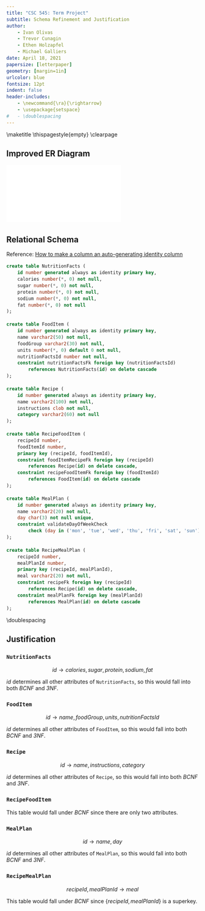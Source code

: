 ```yaml
---
title: "CSC 545: Term Project"
subtitle: Schema Refinement and Justification
author:
    - Ivan Olivas
    - Trevor Cunagin
    - Ethen Holzapfel
    - Michael Galliers
date: April 18, 2021
papersize: [letterpaper]
geometry: [margin=1in]
urlcolor: blue
fontsize: 12pt
indent: false
header-includes:
    - \newcommand{\ra}{\rightarrow}
    - \usepackage{setspace}
#   - \doublespacing
---
```


\maketitle
\thispagestyle{empty}
\clearpage

## Improved ER Diagram

![Updated Database ER Diagram](ER_Diagram.pdf)

## Relational Schema

Reference: [How to make a column an auto-generating identity column](https://oracle-base.com/articles/12c/identity-columns-in-oracle-12cr1)

```sql
create table NutritionFacts (
    id number generated always as identity primary key,
    calories number(*, 0) not null,
    sugar number(*, 0) not null,
    protein number(*, 0) not null,
    sodium number(*, 0) not null,
    fat number(*, 0) not null
);

create table FoodItem (
    id number generated always as identity primary key,
    name varchar2(50) not null,
    foodGroup varchar2(30) not null,
    units number(*, 0) default 0 not null,
    nutritionFactsId number not null,
    constraint nutritionFactsFk foreign key (nutritionFactsId)
        references NutritionFacts(id) on delete cascade
);

create table Recipe (
    id number generated always as identity primary key,
    name varchar2(100) not null,
    instructions clob not null,
    category varchar2(60) not null
);

create table RecipeFoodItem (
    recipeId number,
    foodItemId number,
    primary key (recipeId, foodItemId),
    constraint foodItemRecipeFk foreign key (recipeId)
        references Recipe(id) on delete cascade,
    constraint recipeFoodItemFk foreign key (foodItemId)
        references FoodItem(id) on delete cascade
);

create table MealPlan (
    id number generated always as identity primary key,
    name varchar2(20) not null,
    day char(3) not null unique,
    constraint validateDayOfWeekCheck
        check (day in ('mon', 'tue', 'wed', 'thu', 'fri', 'sat', 'sun'))
);

create table RecipeMealPlan (
    recipeId number,
    mealPlanId number,
    primary key (recipeId, mealPlanId),
    meal varchar2(20) not null,
    constraint recipeFk foreign key (recipeId)
        references Recipe(id) on delete cascade,
    constraint mealPlanFk foreign key (mealPlanId)
        references MealPlan(id) on delete cascade
);
```

\doublespacing

## Justification

### `NutritionFacts`

$$id \rightarrow calories, sugar, protein, sodium, fat$$

$id$ determines all other attributes of `NutritionFacts`, so this would fall
into both _BCNF_ and _3NF_.

### `FoodItem`

$$id \rightarrow name, foodGroup, units, nutritionFactsId$$

$id$ determines all other attributes of `FoodItem`, so this would fall into both
_BCNF_ and _3NF_.

### `Recipe`

$$id \rightarrow name, instructions, category$$

$id$ determines all other attributes of `Recipe`, so this would fall into both
_BCNF_ and _3NF_.

### `RecipeFoodItem`

This table would fall under _BCNF_ since there are only two attributes.

### `MealPlan`

$$id \rightarrow name, day$$

$id$ determines all other attributes of `MealPlan`, so this would fall into both
_BCNF_ and _3NF_.

### `RecipeMealPlan`

$$recipeId, mealPlanId \rightarrow meal$$

This table would fall under _BCNF_ since $\{recipeId, mealPlanId\}$ is a
superkey.

